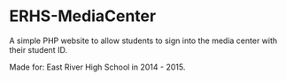 # ERHS-MediaCenter
A simple PHP website to allow students to sign into the media center with their student ID.

Made for: East River High School in 2014 - 2015.
